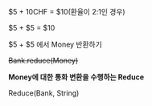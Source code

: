 $5 + 10CHF = $10(환율이 2:1인 경우)

$5 + $5 = $10

$5 + $5 에서 Money 반환하기

~~Bank.reduce(Money)~~

**Money에 대한 통화 변환을 수행하는 Reduce**

Reduce(Bank, String)

